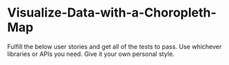 # Visualize-Data-with-a-Choropleth-Map
Fulfill the below user stories and get all of the tests to pass. Use whichever libraries or APIs you need. Give it your own personal style.
